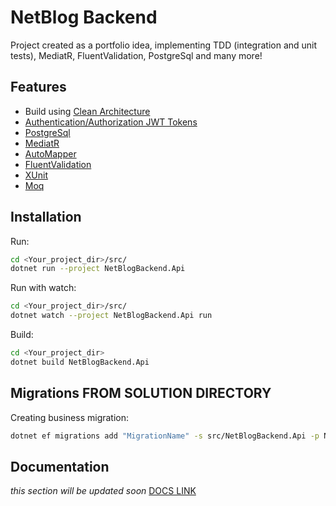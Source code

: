 
# NetBlog Backend

Project created as a portfolio idea, implementing TDD (integration and unit tests), MediatR, FluentValidation, PostgreSql and many more!

## Features

- Build using [Clean Architecture](https://github.com/jasontaylordev/CleanArchitecture/tree/net6.0)
- [Authentication/Authorization JWT Tokens](https://www.nuget.org/packages/Microsoft.AspNetCore.Authentication.JwtBearer)
- [PostgreSql](https://www.nuget.org/packages/Npgsql.EntityFrameworkCore.PostgreSQL/7.0.3)
- [MediatR](https://www.nuget.org/packages/MediatR)
- [AutoMapper](https://www.nuget.org/packages/AutoMapper)
- [FluentValidation](https://www.nuget.org/packages/FluentValidation)
- [XUnit](https://www.nuget.org/packages/xunit)
- [Moq](https://www.nuget.org/packages/Moq)


## Installation

Run:
```bash
cd <Your_project_dir>/src/
dotnet run --project NetBlogBackend.Api
```
Run with watch:
```bash
cd <Your_project_dir>/src/
dotnet watch --project NetBlogBackend.Api run
```
Build:
```bash
cd <Your_project_dir>
dotnet build NetBlogBackend.Api
```

## Migrations FROM SOLUTION DIRECTORY
Creating business migration:
```bash
dotnet ef migrations add "MigrationName" -s src/NetBlogBackend.Api -p NetBlogBackend.Infrastructure --context NetBlogBackendDbContext --output-dir Migrations --verbose
```

## Documentation

*this section will be updated soon*
[DOCS LINK](https://gitlab.phon31x.com/Sh0w3D/NetBlog-backend/-/wikis/home)

